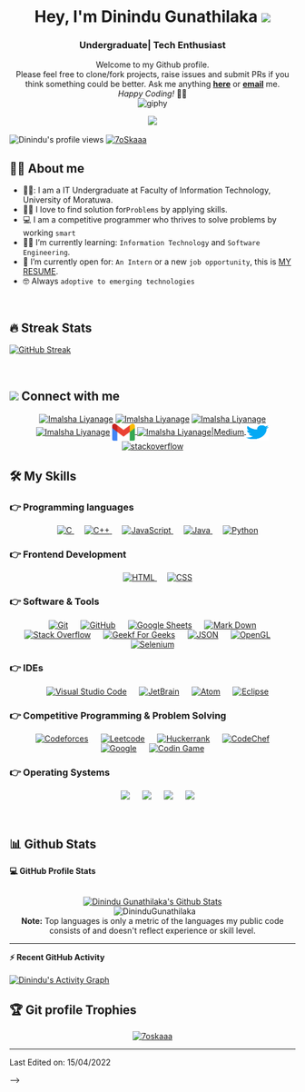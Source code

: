 <!--
<!--Profile Intro -->
<h1 align="center">
	Hey, I'm Dinindu Gunathilaka <img src="https://media.giphy.com/media/hvRJCLFzcasrR4ia7z/giphy.gif" width="35">
</h1>
<h3 align="center">
	Undergraduate| Tech Enthusiast
</h3>

<!--Profile visitings -->
<div>
	<div align="center">
		Welcome to my Github profile.<br>
		Please feel free to clone/fork projects, raise issues and submit PRs if you think something could be better. 			Ask me anything <a href="https://github.com/DininduGunathilaka/DininduGunathilaka/issues/new"><b>here</b></a>			or <a href="mailto:dinindugunathilaka@gmail.com"><b>email</b></a> me.<br>
		<i>Happy Coding!</i> 🧑‍💻
	</div>
	<div align="center">
		<!--Profile Gif -->
		<img src="https://media.giphy.com/media/qgQUggAC3Pfv687qPC/giphy.gif" width="220" alt="giphy">
	</div>
</div>

<p align="center">
  <a href="https://github.com/DenverCoder1/readme-typing-svg"><img src="https://readme-typing-svg.herokuapp.com?lines=Computer+Science+Student;Competitive+Programmer;ACPC+2021+Finalist;DS%20|%20Algorithms%20|%20OOP%20;Specialist%20on%20Codeforces;Division%202%20on%20Codechef%20(3%20Stars);6%20Kyu%20on%20Atcoder;Always%20learning%20new%20things&center=true&width=500&height=50"></a>
</p>

<div>
	<img src="https://komarev.com/ghpvc/?username=DininduGunathilaka&label=Profile%20views&color=brightgreen&style=plastic" alt="Dinindu's profile views" /> 
	<a href = "https://commits.top/sri_lanka.html" target="_blank">
		<img src="https://enfsgag3ayy6w9q.m.pipedream.net/&style=plastic" alt="7oSkaaa" target="_blank"/> 
	</a>
</div>


## :sassy_man:  About me
- 👨‍🎓: I am a IT Undergraduate at Faculty of Information Technology, University of Moratuwa.
- :technologist: I love to find solution for`Problems` by applying skills.
- :computer: I am a competitive programmer who thrives to solve problems by working `smart`
- :student: I’m currently learning: `Information Technology` and `Software Engineering`.
- :thinking: I’m currently open for: `An Intern` or a new `job opportunity`, this is [MY RESUME]().
- :nerd_face: Always `adoptive to emerging technologies`

<br>

## 🔥 Streak Stats
[![GitHub Streak](https://github-readme-streak-stats.herokuapp.com?user=DininduGunathilaka&theme=black-ice&date_format=M%20j%5B%2C%20Y%5D&background=00014E&sideNums=FF00D0&sideLabels=3CFF00&dates=FFFFFF&currStreakLabel=00FF32&currStreakNum=FF00B3&stroke=01FCFF&fire=23FF00&ring=01FCFF)](https://git.io/streak-stats)

<br>

<!--Contact Details -->
## <img src="https://media.giphy.com/media/iY8CRBdQXODJSCERIr/giphy.gif" width="30px"> Connect with me
<div align="center">
	
<a href="https://www.linkedin.com/in/imalshaliyanage/" target="blank"><img align="center"
      src="https://cdn.jsdelivr.net/gh/devicons/devicon/icons/linkedin/linkedin-original.svg"
      alt="Imalsha Liyanage" height="30" width="40" /></a>
 <a href="https://www.facebook.com/imalsha.liyanage.79" target="blank"><img align="center"
      src="https://raw.githubusercontent.com/rahuldkjain/github-profile-readme-generator/master/src/images/icons/Social/facebook.svg"
      alt="Imalsha Liyanage" height="30" width="40" /></a>
 <a href="https://www.facebook.com/imalsha.liyanage.79" target="blank"><img align="center"
      src="https://upload.wikimedia.org/wikipedia/commons/thumb/e/e7/Instagram_logo_2016.svg/768px-Instagram_logo_2016.svg.png"
      alt="Imalsha Liyanage" height="30" width="40" /></a>
 <a href="https://www.hackerrank.com/imalshashehanil1" target="blank"><img align="center"
      src="https://raw.githubusercontent.com/rahuldkjain/github-profile-readme-generator/master/src/images/icons/Social/hackerrank.svg"
      alt="Imalsha Liyanage" height="30" width="40" /></a>
 <a href="mailto:imalshashehaniliyanage@gmail.com" target="blank">
      <img align="center" src="https://github.com/mahiiverse1/mahiiverse1/blob/main/Gmail_Logo_256px.png" alt="Imalsha Liyanage" height="30" width="40"/>
      </a>
 <a href="https://medium.com/@ImalshaLiyanage">
    <img align="center" src="https://www.vectorlogo.zone/logos/medium/medium-tile.svg" alt="Imalsha Liyanage|Medium" height="30" width="30"/>
  </a>
<a href="https://twitter.com/ImalshaLiyanage?t=txJfeTRfROWu7Femk1F4_Q&s=09" target="_blank">
  <img align="center" src="https://github.com/SatYu26/SatYu26/blob/master/Assets/Twitter.svg" alt="Imalsha Liyanage | Twitter" height="30" width="40" />
</a> 
<a href="https://stackoverflow.com/users/17995557/imalsha-liyanage" target="_blank">
 <img align="center" src="https://cdn.iconscout.com/icon/free/png-256/stackoverflow-2752065-2284882.png" alt="stackoverflow" height="30" width="30" />
 </a>

		
</div>




## 🛠️ My Skills

### 👉 Programming languages

<p align="center"> 
  &emsp; 
  <a href="https://www.cprogramming.com/" target="_blank"> 
    <img alt="C" src="https://img.shields.io/badge/C%20-%232370ED.svg?style=plastic&logo=c&logoColor=white">
  </a> 
  &emsp;
  <a href="https://www.w3schools.com/cpp/" target="_blank"> 
    <img alt="C++" src="https://img.shields.io/badge/C++%20-%2300599C.svg?style=plastic&logo=c%2B%2B&logoColor=white">
  </a> 
  &emsp;
  <a href="https://developer.mozilla.org/en-US/docs/Web/JavaScript" target="_blank"> 
     <img alt="JavaScript" src="https://img.shields.io/badge/JavaScript%20-%23F7DF1E.svg?style=plastic&logo=javascript&logoColor=black">
   </a>
  &emsp;
  <a href="https://www.java.com" target="_blank"> 
    <img alt="Java" src="https://img.shields.io/badge/Java-%23007396.svg?style=plastic&logo=java&logoColor=white">
  </a>
  &emsp;
   <a href="https://www.python.org" target="_blank">
    <img alt="Python" src="https://img.shields.io/badge/Python%20-%2314354C.svg?style=plastic&logo=python&logoColor=white">
  </a>
</p>

### 👉 Frontend Development
<p align="center"> 
  &emsp; 
  <a href="https://www.w3.org/html/" target="_blank"> 
   <img alt="HTML" src="https://img.shields.io/badge/HTML5%20-%23E34F26.svg?style=plastic&logo=html5&logoColor=white">
  </a>   
  &emsp;
  <a href="https://www.w3schools.com/css/" target="_blank">
    <img alt="CSS" src="https://img.shields.io/badge/CSS%20-%231572B6.svg?style=plastic&logo=css3&logoColor=white">
  </a> 
</p>

 ### 👉 Software & Tools
 
<p align="center">
  &emsp;
    <a href="#"><img alt="Git" src="https://img.shields.io/badge/Git%20-%23F05033.svg?style=plastic&logo=git&logoColor=white"></a>
  &emsp;
    <a href="#"><img alt="GitHub" src="https://img.shields.io/badge/github-%23181717.svg?style=plastic&logo=github&logoColor=white"></a>
  &emsp;
    <a href="#"><img alt="Google Sheets" src="https://img.shields.io/badge/Google%20Sheets%20-%2334A853.svg?style=plastic&logo=google%20sheets&logoColor=white"></a>
  &emsp;
    <a href="#"><img alt="Mark Down" src="https://img.shields.io/badge/Markdown-000000?style=plastic&logo=markdown&logoColor=white"></a>
  &emsp;
    <a href="#"><img alt="Stack Overflow" src="https://img.shields.io/badge/-Stack%20Overflow-FE7A16?style=plastic&logo=stack-overflow&logoColor=white"></a>
  &emsp;
    <a href="#"><img alt="Geekf For Geeks" src="https://img.shields.io/badge/geeksforgeeks-%230F9D58.svg?style=plastic&logo=geeksforgeeks&logoColor=white"></a>
  &emsp;
    <a href="#"><img alt="JSON" img src="https://img.shields.io/badge/json-%23000000.svg?style=plastic&logo=json&logoColor=white"></a>
  &emsp;
    <a href="#"><img alt="OpenGL" src="https://img.shields.io/badge/opengl-%235586A4.svg?style=plastic&logo=opengl&logoColor=white"></a>
  &emsp;
    <a href="#"><img alt="Selenium" src="https://img.shields.io/badge/selenium-%2343B02A.svg?&style=plastic&logo=selenium&logoColor=white"></a>
</p>

 ### 👉 IDEs
 
<p align="center">
  &emsp;
    <a href="#"><img alt="Visual Studio Code" src="https://img.shields.io/badge/Visual%20Studio%20Code-0078d7.svg?style=plastic&logo=visual-studio-code&logoColor=white"></a>
  &emsp;
    <a href="#"><img alt="JetBrain" src="https://img.shields.io/badge/jetbrains-%23000000.svg?style=plastic&logo=jetbrains&logoColor=white" /></a>
  &emsp;
    <a href="#"><img alt="Atom" src="https://img.shields.io/badge/atom-%2366595C.svg?&style=plastic&logo=atom&logoColor=white" /></a>
  &emsp;
    <a href="#"><img alt="Eclipse" src="https://img.shields.io/badge/eclipse%20ide-%232C2255.svg?&style=plastic&logo=eclipse%20ide&logoColor=white" /></a>
</p>

 ### 👉 Competitive Programming & Problem Solving
 
<p align="center">
  &emsp;
    <a href="#"><img alt = "Codeforces" src="https://img.shields.io/badge/codeforces%20-%231F8ACB.svg?style=plastic&logo=codeforces&logoColor=white" /></a>	
  &emsp;
    <a href="#"><img alt = "Leetcode" src="https://img.shields.io/badge/leetcode%20-%23FFA116.svg?style=plastic&logo=leetcode&logoColor=black" /></a>
  &emsp;
    <a href="#"><img alt = "Huckerrank" src="https://img.shields.io/badge/hackerrank-%232EC866.svg?style=plastic&logo=hackerrank&logoColor=white" /></a>
  &emsp;
    <a href="#"><img alt = "CodeChef" src="https://img.shields.io/badge/codechef-%235B4638.svg?style=plastic&logo=codechef&logoColor=white" /></a>
  &emsp;
    <a href="#"><img alt = "Google" src="https://img.shields.io/badge/google-%234285F4.svg?style=plastic&logo=google&logoColor=white" /></a>
  &emsp;
    <a href="#"><img alt = "Codin Game" src="https://img.shields.io/badge/codingame-%23F2BB13.svg?&style=plastic&logo=codingame&logoColor=black" /></a>
</p>

 ### 👉 Operating Systems
 
<p align="center">
  &emsp;
    <a href="#"><img src="https://img.shields.io/badge/Linux-FCC624?style=plastic&logo=linux&logoColor=black"></a>
  &emsp;
    <a href="#"><img src="https://img.shields.io/badge/Ubuntu-E95420?style=plastic&logo=ubuntu&logoColor=white"></a>
  &emsp;
    <a href="#"><img src="https://img.shields.io/badge/Windows-0078D6?style=plastic&logo=windows&logoColor=white"></a>
  &emsp;
    <a href="#"><img src="https://img.shields.io/badge/pop!_os-%2348B9C7.svg?style=plastic&&logo=pop!_os&logoColor=white" /></a>	  
</p>

<br/>


## 📊 Github Stats
 <summary><b>💻 GitHub Profile Stats</b></summary>
  <br/>
  <p align="center">
    <a href="https://github.com/anuraghazra/github-readme-stats"><img alt="Dinindu Gunathilaka's Github Stats" src="https://github-readme-stats.vercel.app/api?username=DininduGunathilaka&show_icons=true&count_private=true&theme=algolia" height="192px"/></a>
<br/>
  &nbsp;
	  <img src="https://github-readme-stats.vercel.app/api/top-langs?username=DininduGunathilaka&langs_count=10&show_icons=true&locale=en&layout=compact&theme=algolia" alt="DininduGunathilaka" height="192px"/>
  <br/>
  <b>Note:</b> Top languages is only a metric of the languages my public code consists of and doesn't reflect experience or skill level.
  </p>

----

  <summary><b>⚡ Recent GitHub Activity</b></summary>
  <br/>
   <a href="https://github.com/DininduGunathilaka/github-readme-activity-graph"><img alt="Dinindu's Activity Graph" src="https://activity-graph.herokuapp.com/graph?username=DininduGunathilaka&bg_color=0D1117&color=5BCDEC&line=5BCDEC&point=FFFFFF&hide_border=true" /></a>
  <br/>
  
## :trophy: Git profile Trophies

<p align="center"> <a href="https://github.com/ryo-ma/github-profile-trophy"><img src="https://github-profile-trophy.vercel.app/?username=7oskaaa&layout=compact&theme=algolia" alt="7oskaaa" /></a> </p>

-----
Last Edited on: 15/04/2022

-->

